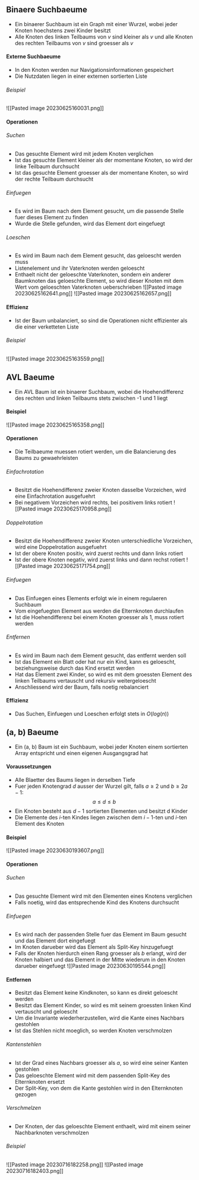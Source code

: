 ## Binaere Suchbaeume
- Ein binaerer Suchbaum ist ein Graph mit einer Wurzel, wobei jeder Knoten hoechstens zwei Kinder besitzt
- Alle Knoten des linken Teilbaums von $v$ sind kleiner als $v$ und alle Knoten des rechten Teilbaums von $v$ sind groesser als $v$
#### Externe Suchbaeume
- In den Knoten werden nur Navigationsinformationen gespeichert
- Die Nutzdaten liegen in einer externen sortierten Liste
###### Beispiel
![[Pasted image 20230625160031.png]]
#### Operationen
###### Suchen
- Das gesuchte Element wird mit jedem Knoten verglichen
- Ist das gesuchte Element kleiner als der momentane Knoten, so wird der linke Teilbaum durchsucht
- Ist das gesuchte Element groesser als der momentane Knoten, so wird der rechte Teilbaum durchsucht
###### Einfuegen
- Es wird im Baum nach dem Element gesucht, um die passende Stelle fuer dieses Element zu finden
- Wurde die Stelle gefunden, wird das Element dort eingefuegt
###### Loeschen
- Es wird im Baum nach dem Element gesucht, das geloescht werden muss
- Listenelement und ihr Vaterknoten werden geloescht
- Enthaelt nicht der geloeschte Vaterknoten, sondern ein anderer Baumknoten das geloeschte Element, so wird dieser Knoten mit dem Wert vom geloeschten Vaterknoten ueberschrieben
![[Pasted image 20230625162641.png]]
![[Pasted image 20230625162657.png]]
#### Effizienz
- Ist der Baum unbalanciert, so sind die Operationen nicht effizienter als die einer verketteten Liste
###### Beispiel
![[Pasted image 20230625163559.png]]
## AVL Baeume
- Ein AVL Baum ist ein binaerer Suchbaum, wobei die Hoehendifferenz des rechten und linken Teilbaums stets zwischen -1 und 1 liegt
#### Beispiel
![[Pasted image 20230625165358.png]]
#### Operationen
- Die Teilbaeume muessen rotiert werden, um die Balancierung des Baums zu gewaehrleisten
###### Einfachrotation
- Besitzt die Hoehendifferenz zweier Knoten dasselbe Vorzeichen, wird eine Einfachrotation ausgefuehrt
- Bei negativem Vorzeichen wird rechts, bei positivem links rotiert
![[Pasted image 20230625170958.png]]
###### Doppelrotation
- Besitzt die Hoehendifferenz zweier Knoten unterschiedliche Vorzeichen, wird eine Doppelrotation ausgefuehrt
- Ist der obere Knoten positiv, wird zuerst rechts und dann links rotiert
- Ist der obere Knoten negativ, wird zuerst links und dann rechst rotiert
![[Pasted image 20230625171754.png]]
###### Einfuegen
- Das Einfuegen eines Elements erfolgt wie in einem regulaeren Suchbaum
- Vom eingefuegten Element aus werden die Elternknoten durchlaufen
- Ist die Hoehendifferenz bei einem Knoten groesser als 1, muss rotiert werden
###### Entfernen
- Es wird im Baum nach dem Element gesucht, das entfernt werden soll
- Ist das Element ein Blatt oder hat nur ein Kind, kann es geloescht, beziehungsweise durch das Kind ersetzt werden
- Hat das Element zwei Kinder, so wird es mit dem groessten Element des linken Teilbaums vertauscht und rekursiv weitergeloescht
- Anschliessend wird der Baum, falls noetig rebalanciert
#### Effizienz
- Das Suchen, Einfuegen und Loeschen erfolgt stets in $O(log(n))$
## (a, b) Baeume
- Ein (a, b) Baum ist ein Suchbaum, wobei jeder Knoten einem sortierten Array entspricht und einen eigenen Ausgangsgrad hat
#### Voraussetzungen
- Alle Blaetter des Baums liegen in derselben Tiefe
- Fuer jeden Knotengrad $d$ ausser der Wurzel gilt, falls $a \geq 2$ und $b \geq 2a - 1$:
$$a \leq d \leq b$$
- Ein Knoten besteht aus $d - 1$ sortierten Elementen und besitzt d Kinder
- Die Elemente des $i$-ten Kindes liegen zwischen dem $i-1$-ten und $i$-ten Element des Knoten
#### Beispiel
![[Pasted image 20230630193607.png]]
#### Operationen
###### Suchen
- Das gesuchte Element wird mit den Elementen eines Knotens verglichen
- Falls noetig, wird das entsprechende Kind des Knotens durchsucht
###### Einfuegen
- Es wird nach der passenden Stelle fuer das Element im Baum gesucht und das Element dort eingefuegt
- Im Knoten darueber wird das Element als Split-Key hinzugefuegt
- Falls der Knoten hierdurch einen Rang groesser als $b$ erlangt, wird der Knoten halbiert und das Element in der Mitte wiederum in den Knoten darueber eingefuegt
![[Pasted image 20230630195544.png]]
#### Entfernen
- Besitzt das Element keine Kindknoten, so kann es direkt geloescht werden
- Besitzt das Element Kinder, so wird es mit seinem groessten linken Kind vertauscht und geloescht
- Um die Invariante wiederherzustellen, wird die Kante eines Nachbars gestohlen
- Ist das Stehlen nicht moeglich, so werden Knoten verschmolzen
###### Kantenstehlen
- Ist der Grad eines Nachbars groesser als $a$, so wird eine seiner Kanten gestohlen
- Das geloeschte Element wird mit dem passenden Split-Key des Elternknoten ersetzt
- Der Split-Key, von dem die Kante gestohlen wird in den Elternknoten gezogen
###### Verschmelzen
- Der Knoten, der das geloeschte Element enthaelt, wird mit einem seiner Nachbarknoten verschmolzen
###### Beispiel
![[Pasted image 20230716182258.png]]
![[Pasted image 20230716182403.png]]